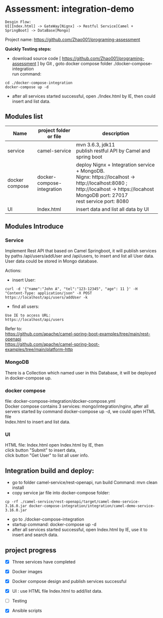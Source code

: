 # Assessment: integration-demo

```
Desgin Flow:
UI[Index.html] -> GateWay[Nignx] -> Restful Service[Camel + SpringBoot] -> DataBase[Mongo]

```

Project name: https://github.com/Zhao001/programing-assessment 

**Quickly Testing steps:**
- download source code [ https://github.com/Zhao001/programing-assessment ] by Git , goto docker compose folder ./docker-compose-integration  
run command:
```
cd ./docker-compose-integration  
docker-compose up -d
```
- after all services started successful,  open ./Index.html by IE, then could insert and list data.

## Modules list
| Name           | project folder or file     | description                                                                                                                                                                                         |
|----------------|----------------------------|-----------------------------------------------------------------------------------------------------------------------------------------------------------------------------------------------------|
| service        | camel-service              | mvn 3.6.3, jdk11  <br/> publish restful API by Camel and spring boot                                                                                                                                | 
| docker compose | docker-compose-integration | deploy Nignx + Integration service + MongoDB. <br/>Nignx: https://localhost -> http://localhost:8080 ; http://localhost -> https://locahost  <br/>MongoDB port: 27017  <br/>rest service port: 8080 | 
| UI             | Index.html                 | insert data and list all data by UI                                                                                                                                                                 |



## Modules Introduce

### Service
Implement Rest API that based on Camel Springboot, it will publish services by paths /api/users/addUser and /api/users, to insert and list all User data.  
User data could be stored in Mongo database. 

Actions:  

- insert User:
```
curl -d '{"name":"John A", "tel":"123-12345", "age": 11 }' -H "Content-Type: application/json" -X POST https://localhost/api/users/addUser -k
```
- find all users:
```
Use IE to access URL: 
https://localhost/api/users
```

Refer to:  
https://github.com/apache/camel-spring-boot-examples/tree/main/rest-openapi  
https://github.com/apache/camel-spring-boot-examples/tree/main/platform-http

### MongoDB
There is a Collection which named user in this Database, it will be deployed in docker-compose up.  

### docker compose
file: docker-compose-integration/docker-compose.yml  
Docker compose contains 3 services: mongo/integration/nginx, 
after all servers started by command docker-compose up -d, we could open HTML file  
Index.html to insert and list data.

### UI
HTML file: Index.html
open Index.html by IE, then  
click button "Submit" to insert data,   
click button "Get User" to list all user info.

## Integration build and deploy:
- go to folder camel-service/rest-openapi, run build Command: mvn clean install
- copy service jar file into docker-compose folder: 
```
cp -rf ./camel-service/rest-openapi/target/camel-demo-service-3.16.0.jar docker-compose-integration/integration/camel-demo-service-3.16.0.jar
```
- go to ./docker-compose-integration
- startup command: docker-compose up -d
- after all services started successful, open Index.html by IE, use it to insert and search data.

## project progress
- [x] Three services have completed
- [x] Docker images
- [x] Docker compose design and publish services successful
- [x] UI : use HTML file Index.html to add/list data.
- [ ] Testing
- [x] Ansible scripts


